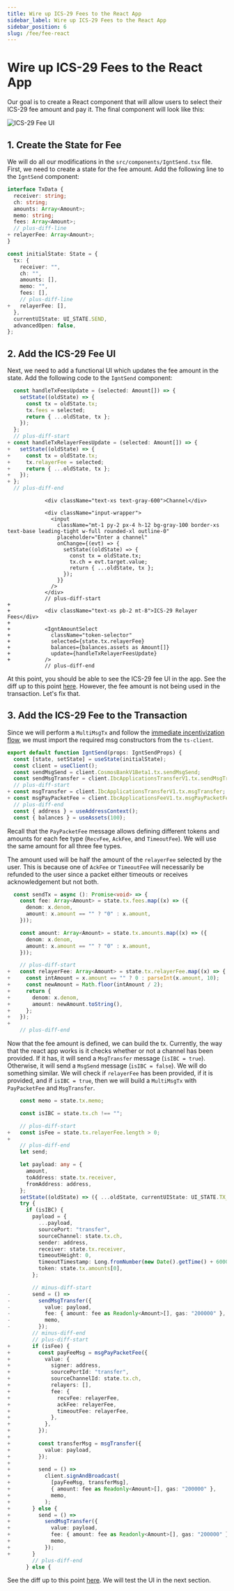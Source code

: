 ```yaml
---
title: Wire up ICS-29 Fees to the React App
sidebar_label: Wire up ICS-29 Fees to the React App
sidebar_position: 6
slug: /fee/fee-react
---
```


# Wire up ICS-29 Fees to the React App

Our goal is to create a React component that will allow users to select their ICS-29 fee amount and pay it. The final component will look like this:

![ICS-29 Fee UI](./images/ignite-react-fee.png)

## 1. Create the State for Fee

We will do all our modifications in the `src/components/IgntSend.tsx` file. First, we need to create a state for the fee amount. Add the following line to the `IgntSend` component:

```ts title="src/components/IgntSend.tsx"
interface TxData {
  receiver: string;
  ch: string;
  amounts: Array<Amount>;
  memo: string;
  fees: Array<Amount>;
  // plus-diff-line
+ relayerFee: Array<Amount>;
}
```

```ts title="src/components/IgntSend.tsx"
const initialState: State = {
  tx: {
    receiver: "",
    ch: "",
    amounts: [],
    memo: "",
    fees: [],
	// plus-diff-line
+   relayerFee: [],
  },
  currentUIState: UI_STATE.SEND,
  advancedOpen: false,
};
```

## 2. Add the ICS-29 Fee UI

Next, we need to add a functional UI which updates the fee amount in the state. Add the following code to the `IgntSend` component:

```ts title="src/components/IgntSend.tsx"
  const handleTxFeesUpdate = (selected: Amount[]) => {
    setState((oldState) => {
      const tx = oldState.tx;
      tx.fees = selected;
      return { ...oldState, tx };
    });
  };
  // plus-diff-start
+ const handleTxRelayerFeesUpdate = (selected: Amount[]) => {
+   setState((oldState) => {
+     const tx = oldState.tx;
+     tx.relayerFee = selected;
+     return { ...oldState, tx };
+   });
+ };
  // plus-diff-end
```

```tsx title="src/components/IgntSend.tsx"
            <div className="text-xs text-gray-600">Channel</div>

            <div className="input-wrapper">
              <input
                className="mt-1 py-2 px-4 h-12 bg-gray-100 border-xs text-base leading-tight w-full rounded-xl outline-0"
                placeholder="Enter a channel"
                onChange={(evt) => {
                  setState((oldState) => {
                    const tx = oldState.tx;
                    tx.ch = evt.target.value;
                    return { ...oldState, tx };
                  });
                }}
              />
            </div>
			// plus-diff-start
+ 
+           <div className="text-xs pb-2 mt-8">ICS-29 Relayer Fees</div>
+ 
+           <IgntAmountSelect
+             className="token-selector"
+             selected={state.tx.relayerFee}
+             balances={balances.assets as Amount[]}
+             update={handleTxRelayerFeesUpdate}
+           />
			// plus-diff-end
```

At this point, you should be able to see the ICS-29 fee UI in the app. See the diff up to this point [here](https://github.com/srdtrk/cosmoverse2023-ibc-fee-demo/commit/a93acb8e1b4194402a45506c5c3105b4dc03ad58). However, the fee amount is not being used in the transaction. Let's fix that.

## 3. Add the ICS-29 Fee to the Transaction

Since we will perform a `MultiMsgTx` and follow the [immediate incentivization flow](https://ibc.cosmos.network/v7.3.x/middleware/ics29-fee/msgs#escrowing-fees), we must import the required msg constructors from the `ts-client`.

```ts title="src/components/IgntSend.tsx"
export default function IgntSend(props: IgntSendProps) {
  const [state, setState] = useState(initialState);
  const client = useClient();
  const sendMsgSend = client.CosmosBankV1Beta1.tx.sendMsgSend;
  const sendMsgTransfer = client.IbcApplicationsTransferV1.tx.sendMsgTransfer;
  // plus-diff-start
+ const msgTransfer = client.IbcApplicationsTransferV1.tx.msgTransfer;
+ const msgPayPacketFee = client.IbcApplicationsFeeV1.tx.msgPayPacketFee;
  // plus-diff-end
  const { address } = useAddressContext();
  const { balances } = useAssets(100);
```

Recall that the `PayPacketFee` message allows defining different tokens and amounts for each fee type (`RecvFee`, `AckFee`, and `TimeoutFee`). We will use the same amount for all three fee types.

The amount used will be half the amount of the `relayerFee` selected by the user. This is because one of `AckFee` or `TimeoutFee` will necessarily be refunded to the user since a packet either timeouts or receives acknowledgement but not both.

```ts title="src/components/IgntSend.tsx"
  const sendTx = async (): Promise<void> => {
    const fee: Array<Amount> = state.tx.fees.map((x) => ({
      denom: x.denom,
      amount: x.amount == "" ? "0" : x.amount,
    }));

    const amount: Array<Amount> = state.tx.amounts.map((x) => ({
      denom: x.denom,
      amount: x.amount == "" ? "0" : x.amount,
    }));

	// plus-diff-start
+   const relayerFee: Array<Amount> = state.tx.relayerFee.map((x) => {
+     const intAmount = x.amount == "" ? 0 : parseInt(x.amount, 10);
+     const newAmount = Math.floor(intAmount / 2);
+     return {
+       denom: x.denom,
+       amount: newAmount.toString(),
+     };
+   });
+
    // plus-diff-end
```

Now that the fee amount is defined, we can build the tx. Currently, the way that the react app works is it checks whether or not a channel has been provided. If it has, it will send a `MsgTransfer` message (`isIBC = true`). Otherwise, it will send a `MsgSend` message (`isIBC = false`).
We will do something similar. We will check if `relayerFee` has been provided, if it is provided, and if `isIBC = true`, then we will build a `MultiMsgTx` with `PayPacketFee` and `MsgTransfer`.

```ts title="src/components/IgntSend.tsx"
    const memo = state.tx.memo;

    const isIBC = state.tx.ch !== "";

	// plus-diff-start
+   const isFee = state.tx.relayerFee.length > 0;
+
    // plus-diff-end
    let send;

    let payload: any = {
      amount,
      toAddress: state.tx.receiver,
      fromAddress: address,
    };
    setState((oldState) => ({ ...oldState, currentUIState: UI_STATE.TX_SIGNING }));
    try {
      if (isIBC) {
        payload = {
          ...payload,
          sourcePort: "transfer",
          sourceChannel: state.tx.ch,
          sender: address,
          receiver: state.tx.receiver,
          timeoutHeight: 0,
          timeoutTimestamp: Long.fromNumber(new Date().getTime() + 60000).multiply(1000000),
          token: state.tx.amounts[0],
        };

		// minus-diff-start
-       send = () =>
-         sendMsgTransfer({
-           value: payload,
-           fee: { amount: fee as Readonly<Amount>[], gas: "200000" },
-           memo,
-         });
		// minus-diff-end
		// plus-diff-start
+       if (isFee) {
+         const payFeeMsg = msgPayPacketFee({
+           value: {
+             signer: address,
+             sourcePortId: "transfer",
+             sourceChannelId: state.tx.ch,
+             relayers: [],
+             fee: {
+               recvFee: relayerFee,
+               ackFee: relayerFee,
+               timeoutFee: relayerFee,
+             },
+           },
+         });
+
+         const transferMsg = msgTransfer({
+           value: payload,
+         });
+
+         send = () =>
+           client.signAndBroadcast(
+             [payFeeMsg, transferMsg],
+             { amount: fee as Readonly<Amount>[], gas: "200000" },
+             memo,
+           );
+       } else {
+         send = () =>
+           sendMsgTransfer({
+             value: payload,
+             fee: { amount: fee as Readonly<Amount>[], gas: "200000" },
+             memo,
+           });
+       }
	    // plus-diff-end
      } else {
```

See the diff up to this point [here](https://github.com/srdtrk/cosmoverse2023-ibc-fee-demo/commit/0b3ddc8f8fe547624ec0d38f08e2344d29d22ee7). We will test the UI in the next section.
